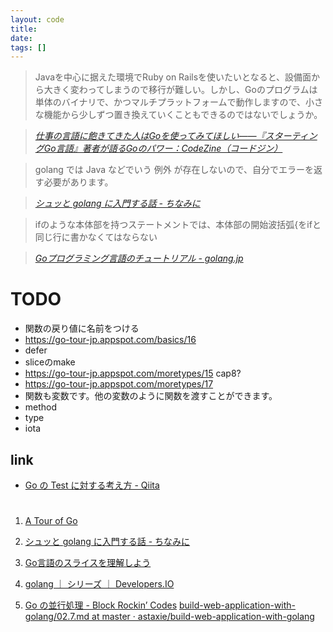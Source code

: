 ```yaml
---
layout: code
title:
date:
tags: []
---
```


> Javaを中心に据えた環境でRuby on Railsを使いたいとなると、設備面から大きく変わってしまうので移行が難しい。しかし、Goのプログラムは単体のバイナリで、かつマルチプラットフォームで動作しますので、小さな機能から少しずつ置き換えていくこともできるのではないでしょうか。

> <cite>[仕事の言語に飽きてきた人はGoを使ってみてほしい――『スターティングGo言語』著者が語るGoのパワー：CodeZine（コードジン）](https://codezine.jp/article/detail/9359)</cite>



> golang では Java などでいう 例外 が存在しないので、自分でエラーを返す必要があります。

> <cite>[シュッと golang に入門する話 - ちなみに](http://sixeight.hatenablog.com/entry/2015/03/16/032222)</cite>


> ifのような本体部を持つステートメントでは、本体部の開始波括弧{をifと同じ行に書かなくてはならない

> <cite>[Goプログラミング言語のチュートリアル - golang.jp](http://golang.jp/go_tutorial)</cite>


# TODO
* 関数の戻り値に名前をつける
* https://go-tour-jp.appspot.com/basics/16
* defer
* sliceのmake
* https://go-tour-jp.appspot.com/moretypes/15 cap8?
* https://go-tour-jp.appspot.com/moretypes/17
* 関数も変数です。他の変数のように関数を渡すことができます。
* method
* type
* iota

## link
* [Go の Test に対する考え方 - Qiita](http://qiita.com/Jxck_/items/8717a5982547cfa54ebc)

# 

1. [A Tour of Go](https://go-tour-jp.appspot.com/welcome/1)
2. [シュッと golang に入門する話 - ちなみに](http://sixeight.hatenablog.com/entry/2015/03/16/032222)
3. [Go言語のスライスを理解しよう](http://www.slideshare.net/yasi_life/go-14075425)
4. [golang ｜ シリーズ ｜ Developers.IO](http://dev.classmethod.jp/series/golang-2/)


1. [Go の並行処理 - Block Rockin’ Codes](http://jxck.hatenablog.com/entry/20130414/1365960707)
[build-web-application-with-golang/02.7.md at master · astaxie/build-web-application-with-golang](https://github.com/astaxie/build-web-application-with-golang/blob/master/ja/02.7.md)